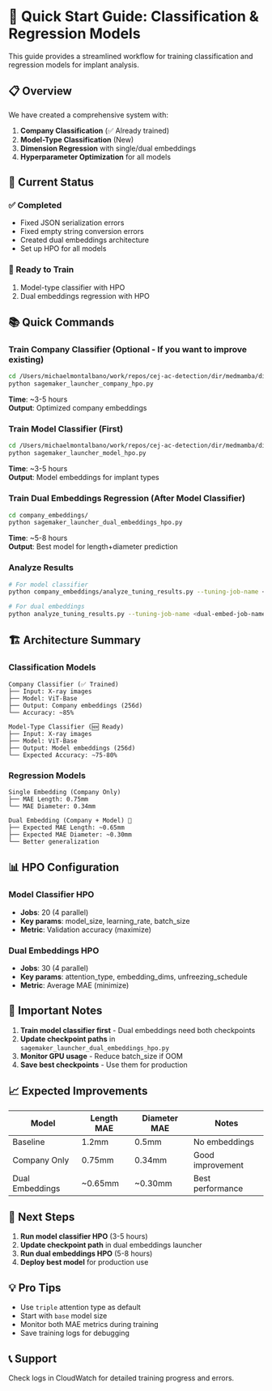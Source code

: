 # 🚀 Quick Start Guide: Classification & Regression Models

This guide provides a streamlined workflow for training classification and regression models for implant analysis.

## 📋 Overview

We have created a comprehensive system with:
1. **Company Classification** (✅ Already trained)
2. **Model-Type Classification** (New)
3. **Dimension Regression** with single/dual embeddings
4. **Hyperparameter Optimization** for all models

## 🎯 Current Status

### ✅ Completed
- Fixed JSON serialization errors
- Fixed empty string conversion errors
- Created dual embeddings architecture
- Set up HPO for all models

### 🔧 Ready to Train
1. Model-type classifier with HPO
2. Dual embeddings regression with HPO

## 📚 Quick Commands

### Train Company Classifier (Optional - If you want to improve existing)
```bash
cd /Users/michaelmontalbano/work/repos/cej-ac-detection/dir/medmamba/dim
python sagemaker_launcher_company_hpo.py
```
**Time**: ~3-5 hours  
**Output**: Optimized company embeddings

### Train Model Classifier (First)
```bash
cd /Users/michaelmontalbano/work/repos/cej-ac-detection/dir/medmamba/dim
python sagemaker_launcher_model_hpo.py
```
**Time**: ~3-5 hours  
**Output**: Model embeddings for implant types

### Train Dual Embeddings Regression (After Model Classifier)
```bash
cd company_embeddings/
python sagemaker_launcher_dual_embeddings_hpo.py
```
**Time**: ~5-8 hours  
**Output**: Best model for length+diameter prediction

### Analyze Results
```bash
# For model classifier
python company_embeddings/analyze_tuning_results.py --tuning-job-name <model-hpo-job-name>

# For dual embeddings
python analyze_tuning_results.py --tuning-job-name <dual-embed-job-name>
```

## 🏗️ Architecture Summary

### Classification Models
```
Company Classifier (✅ Trained)
├── Input: X-ray images
├── Model: ViT-Base
├── Output: Company embeddings (256d)
└── Accuracy: ~85%

Model-Type Classifier (🆕 Ready)
├── Input: X-ray images  
├── Model: ViT-Base
├── Output: Model embeddings (256d)
└── Expected Accuracy: ~75-80%
```

### Regression Models
```
Single Embedding (Company Only)
├── MAE Length: 0.75mm
└── MAE Diameter: 0.34mm

Dual Embedding (Company + Model) 🌟
├── Expected MAE Length: ~0.65mm
├── Expected MAE Diameter: ~0.30mm
└── Better generalization
```

## 📊 HPO Configuration

### Model Classifier HPO
- **Jobs**: 20 (4 parallel)
- **Key params**: model_size, learning_rate, batch_size
- **Metric**: Validation accuracy (maximize)

### Dual Embeddings HPO  
- **Jobs**: 30 (4 parallel)
- **Key params**: attention_type, embedding_dims, unfreezing_schedule
- **Metric**: Average MAE (minimize)

## 🚨 Important Notes

1. **Train model classifier first** - Dual embeddings need both checkpoints
2. **Update checkpoint paths** in `sagemaker_launcher_dual_embeddings_hpo.py`
3. **Monitor GPU usage** - Reduce batch_size if OOM
4. **Save best checkpoints** - Use them for production

## 📈 Expected Improvements

| Model | Length MAE | Diameter MAE | Notes |
|-------|------------|--------------|--------|
| Baseline | 1.2mm | 0.5mm | No embeddings |
| Company Only | 0.75mm | 0.34mm | Good improvement |
| Dual Embeddings | ~0.65mm | ~0.30mm | Best performance |

## 🎯 Next Steps

1. **Run model classifier HPO** (3-5 hours)
2. **Update checkpoint path** in dual embeddings launcher
3. **Run dual embeddings HPO** (5-8 hours)
4. **Deploy best model** for production use

## 💡 Pro Tips

- Use `triple` attention type as default
- Start with `base` model size
- Monitor both MAE metrics during training
- Save training logs for debugging

## 📞 Support

Check logs in CloudWatch for detailed training progress and errors.

